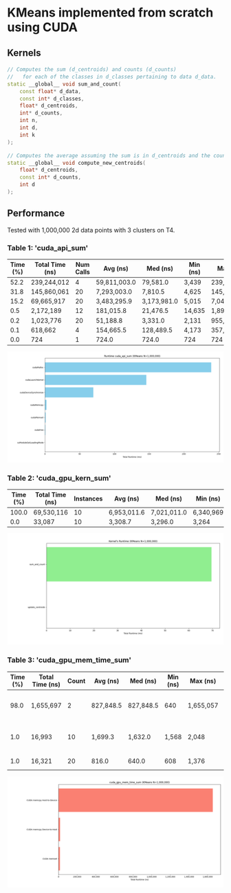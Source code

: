 # KMeans implemented from scratch using CUDA  
## Kernels
```C++
// Computes the sum (d_centroids) and counts (d_counts)
//   for each of the classes in d_classes pertaining to data d_data.
static __global__ void sum_and_count(
    const float* d_data,
    const int* d_classes,
    float* d_centroids,
    int* d_counts,
    int n,
    int d,
    int k
);
```

```C++
// Computes the average assuming the sum is in d_centroids and the count is in d_counts.
static __global__ void compute_new_centroids(
    float* d_centroids,
    const int* d_counts,
    int d
);
```

## Performance
Tested with 1,000,000 2d data points with 3 clusters on T4.  

### Table 1: 'cuda_api_sum'  
 |  Time (%) | Total Time (ns) | Num Calls | Avg (ns) | Med (ns) | Min (ns) | Max (ns) | StdDev (ns) | Name |  
 |-----------|-----------------|-----------|----------|----------|----------|----------|-------------|------|
 | 52.2 | 239,244,012 | 4 | 59,811,003.0 | 79,581.0 | 3,439 | 239,081,411 | 119,513,626.2 | cudaMalloc |  
 | 31.8 | 145,860,061 | 20 | 7,293,003.0 | 7,810.5 | 4,625 | 145,661,321 | 32,568,523.9 | cudaLaunchKernel |  
 | 15.2 | 69,665,917 | 20 | 3,483,295.9 | 3,173,981.0 | 5,015 | 7,044,049 | 3,570,872.7 | cudaDeviceSynchronize  |  
 | 0.5 | 2,172,189 | 12 | 181,015.8 | 21,476.5 | 14,635 | 1,899,442 | 541,282.9 | cudaMemcpy |  
 | 0.2 | 1,023,776 | 20 | 51,188.8 | 3,331.0 | 2,131 | 955,446 | 212,845.6 | cudaMemset |  
 | 0.1 | 618,662 | 4 | 154,665.5 | 128,489.5 | 4,173 | 357,510 | 174,656.6 | cudaFree |  
 | 0.0 | 724 | 1 | 724.0 | 724.0 | 724 | 724 | 0.0 | cuModuleGetLoadingMode |  
 
 ![CUDA KMeans Performance Test Table 1](https://raw.githubusercontent.com/Tyler-Hilbert/CUDA-KMeans/main/Performance/Table1.png)  
 
### Table 2: 'cuda_gpu_kern_sum'  
 |  Time (%) | Total Time (ns) | Instances | Avg (ns) | Med (ns) | Min (ns) | Max (ns) | StdDev (ns) | Name |  
 |-----------|-----------------|-----------|----------|----------|----------|----------|-------------|------|  
 | 100.0 | 69,530,116 | 10 | 6,953,011.6 | 7,021,011.0 | 6,340,969 | 7,021,123 | 215,049.9 | sum_and_count |  
 | 0.0 | 33,087 | 10 | 3,308.7 | 3,296.0 | 3,264 | 3,392 | 34.4 | update_centroids |  
 
![CUDA KMeans Performance Test Table 2](https://raw.githubusercontent.com/Tyler-Hilbert/CUDA-KMeans/main/Performance/Table2.png)  

### Table 3: 'cuda_gpu_mem_time_sum'  
 |  Time (%) | Total Time (ns) | Count | Avg (ns) | Med (ns) | Min (ns) | Max (ns) | StdDev (ns) | Operation |  
 |-----------|-----------------|-------|----------|----------|----------|----------|-------------|-----------|  
 | 98.0 | 1,655,697 | 2 | 827,848.5 | 827,848.5 | 640 | 1,655,057 | 1,169,849.5 | [CUDA memcpy Host-to-Device] |  
 | 1.0 | 16,993 | 10 | 1,699.3 | 1,632.0 | 1,568 | 2,048 | 188.0 | [CUDA memcpy Device-to-Host] |  
 | 1.0 | 16,321 | 20 | 816.0 | 640.0 | 608 | 1,376 | 302.2 | [CUDA memset] |  
 
![CUDA KMeans Performance Test Table 3](https://raw.githubusercontent.com/Tyler-Hilbert/CUDA-KMeans/main/Performance/Table3.png)  
